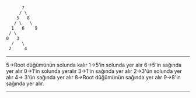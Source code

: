   ```
        7
       / \
      5   8
     / \   \
    1   6    9
   / \
0   3
    /   \
   2     4
```
***
5->Root düğümünün solunda kalır 1->5'in solunda yer alır 6->5'in sağında yer alır 0->1'in solunda yeralır 3->1'in sağında yer alır 2->3'ün solunda yer alır 4-> 3'ün sağında yer alır 8->Root düğümünün sağında yer alır 9->8'in sağında yer alır.
***

